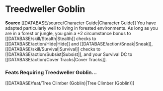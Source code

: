 ﻿---
id: '38'
name: Treedweller Goblin
rarity: Common
source: '[[DATABASE/source/Character Guide|Character Guide]]'
type: Heritage

---
# Treedweller Goblin

**Source** [[DATABASE/source/Character Guide|Character Guide]] 
You have adapted particularly well to living in forested environments. As long as you are in a forest or jungle, you gain a +2 circumstance bonus to [[DATABASE/skill/Stealth|Stealth]] checks to [[DATABASE/action/Hide|Hide]] and [[DATABASE/action/Sneak|Sneak]], [[DATABASE/skill/Survival|Survival]] checks to [[DATABASE/action/Subsist|Subsist]], and your Survival DC to [[DATABASE/action/Cover Tracks|Cover Tracks]].

### Feats Requiring Treedweller Goblin...

[[DATABASE/feat/Tree Climber (Goblin)|Tree Climber (Goblin)]]